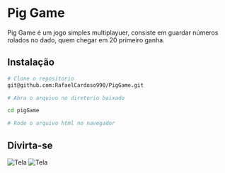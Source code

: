 # Pig Game

Pig Game é um jogo simples multiplayuer, consiste em guardar números rolados no dado, quem chegar em 20 primeiro ganha.

## Instalação 

```bash
# Clone o repositorio
git@github.com:RafaelCardoso990/PigGame.git

# Abra o arquivo no diretorio baixado

cd pigGame

# Rode o arquivo html no navegador
```
## Divirta-se

![Tela](https://i.ibb.co/Zm50Q8R/2-removebg-preview-2.png)
![Tela](https://i.ibb.co/wCvctY2/1-removebg-preview-2.png)
